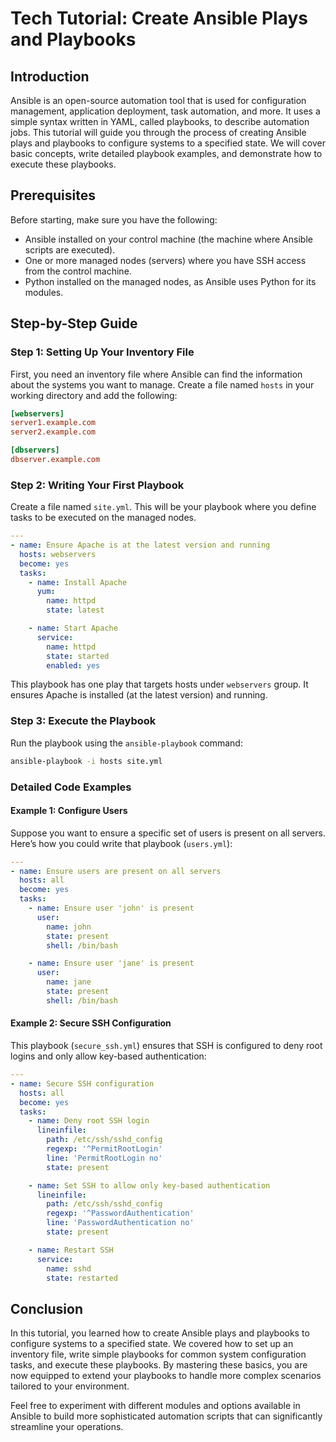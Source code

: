 # Tech Tutorial: Create Ansible Plays and Playbooks

## Introduction

Ansible is an open-source automation tool that is used for configuration management, application deployment, task automation, and more. It uses a simple syntax written in YAML, called playbooks, to describe automation jobs. This tutorial will guide you through the process of creating Ansible plays and playbooks to configure systems to a specified state. We will cover basic concepts, write detailed playbook examples, and demonstrate how to execute these playbooks.

## Prerequisites

Before starting, make sure you have the following:
- Ansible installed on your control machine (the machine where Ansible scripts are executed).
- One or more managed nodes (servers) where you have SSH access from the control machine.
- Python installed on the managed nodes, as Ansible uses Python for its modules.

## Step-by-Step Guide

### Step 1: Setting Up Your Inventory File

First, you need an inventory file where Ansible can find the information about the systems you want to manage. Create a file named `hosts` in your working directory and add the following:

```ini
[webservers]
server1.example.com
server2.example.com

[dbservers]
dbserver.example.com
```

### Step 2: Writing Your First Playbook

Create a file named `site.yml`. This will be your playbook where you define tasks to be executed on the managed nodes.

```yaml
---
- name: Ensure Apache is at the latest version and running
  hosts: webservers
  become: yes
  tasks:
    - name: Install Apache
      yum:
        name: httpd
        state: latest

    - name: Start Apache
      service:
        name: httpd
        state: started
        enabled: yes
```

This playbook has one play that targets hosts under `webservers` group. It ensures Apache is installed (at the latest version) and running.

### Step 3: Execute the Playbook

Run the playbook using the `ansible-playbook` command:

```bash
ansible-playbook -i hosts site.yml
```

### Detailed Code Examples

#### Example 1: Configure Users

Suppose you want to ensure a specific set of users is present on all servers. Here’s how you could write that playbook (`users.yml`):

```yaml
---
- name: Ensure users are present on all servers
  hosts: all
  become: yes
  tasks:
    - name: Ensure user 'john' is present
      user:
        name: john
        state: present
        shell: /bin/bash

    - name: Ensure user 'jane' is present
      user:
        name: jane
        state: present
        shell: /bin/bash
```

#### Example 2: Secure SSH Configuration

This playbook (`secure_ssh.yml`) ensures that SSH is configured to deny root logins and only allow key-based authentication:

```yaml
---
- name: Secure SSH configuration
  hosts: all
  become: yes
  tasks:
    - name: Deny root SSH login
      lineinfile:
        path: /etc/ssh/sshd_config
        regexp: '^PermitRootLogin'
        line: 'PermitRootLogin no'
        state: present

    - name: Set SSH to allow only key-based authentication
      lineinfile:
        path: /etc/ssh/sshd_config
        regexp: '^PasswordAuthentication'
        line: 'PasswordAuthentication no'
        state: present

    - name: Restart SSH
      service:
        name: sshd
        state: restarted
```

## Conclusion

In this tutorial, you learned how to create Ansible plays and playbooks to configure systems to a specified state. We covered how to set up an inventory file, write simple playbooks for common system configuration tasks, and execute these playbooks. By mastering these basics, you are now equipped to extend your playbooks to handle more complex scenarios tailored to your environment.

Feel free to experiment with different modules and options available in Ansible to build more sophisticated automation scripts that can significantly streamline your operations.